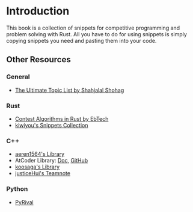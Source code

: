 # Introduction

This book is a collection of snippets for competitive programming and problem solving with Rust. All you have to do for using snippets is simply copying snippets you need and pasting them into your code.

## Other Resources

### General

- [The Ultimate Topic List by Shahjalal Shohag](https://blog.shahjalalshohag.com/topic-list/)

### Rust

- [Contest Algorithms in Rust by EbTech](https://github.com/EbTech/rust-algorithms)
- [kiwiyou's Snippets Collection](https://snippets.kiwiyou.dev/)

### C++

- [aeren1564's Library](https://github.com/Aeren1564/Algorithms)
- AtCoder Library: [Doc](https://atcoder.github.io/ac-library/production/document_en/), [GitHub](https://github.com/atcoder/ac-library)
- [koosaga's Library](https://github.com/koosaga/olympiad/tree/master/Library)
- [justiceHui's Teamnote](https://github.com/justiceHui/icpc-teamnote)

### Python

- [PyRival](https://github.com/cheran-senthil/PyRival)
